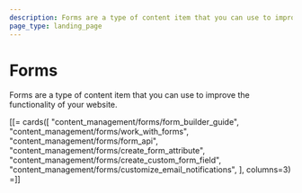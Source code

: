 ```yaml
---
description: Forms are a type of content item that you can use to improve the functionality of your website.
page_type: landing_page
---
```


# Forms

Forms are a type of content item that you can use to improve the functionality of your website.

[[= cards([
    "content_management/forms/form_builder_guide",
    "content_management/forms/work_with_forms",
    "content_management/forms/form_api",
    "content_management/forms/create_form_attribute",
    "content_management/forms/create_custom_form_field",
    "content_management/forms/customize_email_notifications",
], columns=3) =]]
